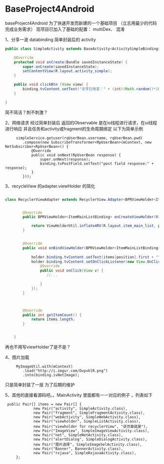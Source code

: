 # BaseProject4Android
baseProject4Android   为了快速开发而新建的一个基础项目  （立志用最少的代码  完成业务需求）
    现项目已加入了基础的配置：  multiDex、 混淆

1、分享一波 databinding 简单封装后的  activity


```java
public class SimpleActivity extends BaseActivity<ActivitySimpleBinding> {

    @Override
    protected void onCreate(Bundle savedInstanceState) {
        super.onCreate(savedInstanceState);
        setContentView(R.layout.activity_simple);
    }

    public void clickBtn (View view) {
        binding.tvContent.setText("文字已改变：" + (int)(Math.random()*1000));
    }

}


```
简不简洁？刺不刺激？   

2、网络请求   经过简单封装后  返回的Observable  是在io线程进行请求，在ui线程进行响应 并且任务和activity或fragment的生命周期绑定 以下为简单示例 
```
     simpleService.getuser(rqUserBean.username, rqUserBean.pwd)
        .compose(new SubscribeTransformer<RpUserBean>(mContext, new NetSubscriber<RpUserBean>() {
            @Override
            public void onNext(RpUserBean response) {
                super.onNext(response);
                binding.tvPostField.setText("post field response:" + response);
            }
        }));

```

3、recycleView  的adapter.viewHolder  的简化
```java

class RecyclerViewAdapter extends RecyclerView.Adapter<BPRViewHolder<ItemMainListBinding>>{


        @Override
        public BPRViewHolder<ItemMainListBinding> onCreateViewHolder(ViewGroup parent, int viewType) {

            return ViewHolderUtil.inflate4RV(R.layout.item_main_list, parent);
        }


        @Override
        public void onBindViewHolder(BPRViewHolder<ItemMainListBinding> holder, final int position) {
            
            holder.binding.tvContent.setText(items[position].first + "");
            holder.binding.tvContent.setOnClickListener(new View.OnClickListener() {
                @Override
                public void onClick(View v) {
                   //...

                }
            });
        }



        @Override
        public int getItemCount() {
            return items.length;
        }


    }
```
再也不用写viewHolder了是不是？

4、图片加载   
```
     MyImageUtil.with(mContext)
        .load("http://i.imgur.com/DvpvklR.png")
        .into(binding.ivNetImage);
```
只是简单封装了一层  为了后期的维护

5、其他的直接看源码吧。。MainActivity  里面都有一一对应的例子  ，列表如下
```
 public Pair[] items = new Pair[] {
             new Pair("activity", SimpleActivity.class),
             new Pair("fragment", SimpleFragmentActivity.class),
             new Pair("webActivity", SimpleWebActivity.class),
             new Pair("viewholder", SimpleListActivity.class),
             new Pair("viewholder for recyclerView", "该页面就是"),
             new Pair("ImageView", SimpleImageViewActivity.class),
             new Pair("net", SimpleNetActivity.class),
             new Pair("alertDialog", SimpleDialogActivity.class),
             new Pair("图片选择", SimpleImageSelActivity.class),
             new Pair("Banner", BannerActivity.class),
             new Pair("rxjava", SimpleRxjavaActivity.class),
     };

```